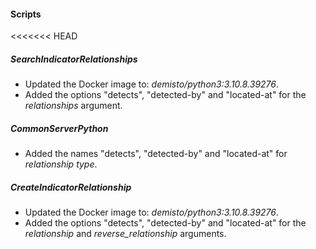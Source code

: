 #### Scripts
<<<<<<< HEAD
##### SearchIndicatorRelationships
- Updated the Docker image to: *demisto/python3:3.10.8.39276*.
- Added the options "detects", "detected-by" and "located-at" for the *relationships* argument.

##### CommonServerPython
- Added the names "detects", "detected-by" and "located-at" for *relationship type*.

##### CreateIndicatorRelationship
- Updated the Docker image to: *demisto/python3:3.10.8.39276*.
- Added the options "detects", "detected-by" and "located-at" for the *relationship* and *reverse_relationship* arguments.